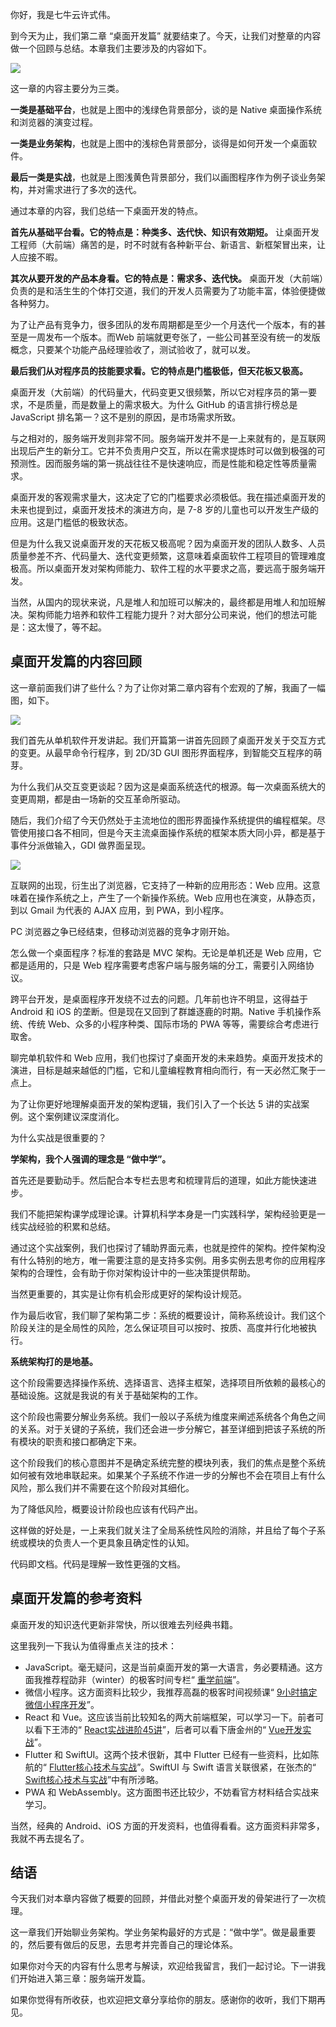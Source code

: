 你好，我是七牛云许式伟。

到今天为止，我们第二章 “桌面开发篇” 就要结束了。今天，让我们对整章的内容做一个回顾与总结。本章我们主要涉及的内容如下。

![](https://static001.geekbang.org/resource/image/55/50/553d5dd6b9e774585514a05674066550.png?wh=572*259)

这一章的内容主要分为三类。

**一类是基础平台**，也就是上图中的浅绿色背景部分，谈的是 Native 桌面操作系统和浏览器的演变过程。

**一类是业务架构**，也就是上图中的浅棕色背景部分，谈得是如何开发一个桌面软件。

**最后一类是实战**，也就是上图浅黄色背景部分，我们以画图程序作为例子谈业务架构，并对需求进行了多次的迭代。

通过本章的内容，我们总结一下桌面开发的特点。

**首先从基础平台看。它的特点是：种类多、迭代快、知识有效期短。** 让桌面开发工程师（大前端）痛苦的是，时不时就有各种新平台、新语言、新框架冒出来，让人应接不暇。

**其次从要开发的产品本身看。它的特点是：需求多、迭代快。** 桌面开发（大前端）负责的是和活生生的个体打交道，我们的开发人员需要为了功能丰富，体验便捷做各种努力。

为了让产品有竞争力，很多团队的发布周期都是至少一个月迭代一个版本，有的甚至是一周发布一个版本。而Web 前端就更夸张了，一些公司甚至没有统一的发版概念，只要某个功能产品经理验收了，测试验收了，就可以发。

**最后我们从对程序员的技能要求看。它的特点是门槛极低，但天花板又极高。**

桌面开发（大前端）的代码量大，代码变更又很频繁，所以它对程序员的第一要求，不是质量，而是数量上的需求极大。为什么 GitHub 的语言排行榜总是 JavaScript 排名第一？这不是别的原因，是市场需求所致。

与之相对的，服务端开发则非常不同。服务端开发并不是一上来就有的，是互联网出现后产生的新分工。它并不负责用户交互，所以在需求提炼时可以做到极强的可预测性。因而服务端的第一挑战往往不是快速响应，而是性能和稳定性等质量需求。

桌面开发的客观需求量大，这决定了它的门槛要求必须极低。我在描述桌面开发的未来也提到过，桌面开发技术的演进方向，是 7-8 岁的儿童也可以开发生产级的应用。这是门槛低的极致状态。

但是为什么我又说桌面开发的天花板又极高呢？因为桌面开发的团队人数多、人员质量参差不齐、代码量大、迭代变更频繁，这意味着桌面软件工程项目的管理难度极高。所以桌面开发对架构师能力、软件工程的水平要求之高，要远高于服务端开发。

当然，从国内的现状来说，凡是堆人和加班可以解决的，最终都是用堆人和加班解决。架构师能力培养和软件工程能力提升？对大部分公司来说，他们的想法可能是：这太慢了，等不起。

## 桌面开发篇的内容回顾

这一章前面我们讲了些什么？为了让你对第二章内容有个宏观的了解，我画了一幅图，如下。

![](https://static001.geekbang.org/resource/image/5a/14/5a083512c16a9ff8d661149eae283c14.png?wh=664*832)

我们首先从单机软件开发讲起。我们开篇第一讲首先回顾了桌面开发关于交互方式的变更。从最早命令行程序，到 2D/3D GUI 图形界面程序，到智能交互程序的萌芽。

为什么我们从交互变更谈起？因为这是桌面系统迭代的根源。每一次桌面系统大的变更周期，都是由一场新的交互革命所驱动。

随后，我们介绍了今天仍然处于主流地位的图形界面操作系统提供的编程框架。尽管使用接口各不相同，但是今天主流桌面操作系统的框架本质大同小异，都是基于事件分派做输入，GDI 做界面呈现。

![](https://static001.geekbang.org/resource/image/b8/c5/b8063e7ac32e854676b640c86d4628c5.png?wh=1841*1172)

互联网的出现，衍生出了浏览器，它支持了一种新的应用形态：Web 应用。这意味着在操作系统之上，产生了一个新操作系统。Web 应用也在演变，从静态页，到以 Gmail 为代表的 AJAX 应用，到 PWA，到小程序。

PC 浏览器之争已经结束，但移动浏览器的竞争才刚开始。

怎么做一个桌面程序？标准的套路是 MVC 架构。无论是单机还是 Web 应用，它都是适用的，只是 Web 程序需要考虑客户端与服务端的分工，需要引入网络协议。

跨平台开发，是桌面程序开发绕不过去的问题。几年前也许不明显，这得益于 Android 和 iOS 的垄断。但是现在又回到了群雄逐鹿的时期。Native 手机操作系统、传统 Web、众多的小程序种类、国际市场的 PWA 等等，需要综合考虑进行取舍。

聊完单机软件和 Web 应用，我们也探讨了桌面开发的未来趋势。桌面开发技术的演进，目标是越来越低的门槛，它和儿童编程教育相向而行，有一天必然汇聚于一点上。

为了让你更好地理解桌面开发的架构逻辑，我们引入了一个长达 5 讲的实战案例。这个案例建议深度消化。

为什么实战是很重要的？

**学架构，我个人强调的理念是 “做中学”。**

首先还是要勤动手。然后配合本专栏去思考和梳理背后的道理，如此方能快速进步。

我们不能把架构课学成理论课。计算机科学本身是一门实践科学，架构经验更是一线实战经验的积累和总结。

通过这个实战案例，我们也探讨了辅助界面元素，也就是控件的架构。控件架构没有什么特别的地方，唯一需要注意的是支持多实例。用多实例去思考你的应用程序架构的合理性，会有助于你对架构设计中的一些决策提供帮助。

当然更重要的，其实是让你有机会形成更好的架构设计规范。

作为最后收官，我们聊了架构第二步：系统的概要设计，简称系统设计。我们这个阶段关注的是全局性的风险，怎么保证项目可以按时、按质、高度并行化地被执行。

**系统架构打的是地基。**

这个阶段需要选择操作系统、选择语言、选择主框架，选择项目所依赖的最核心的基础设施。这就是我说的有关于基础架构的工作。

这个阶段也需要分解业务系统。我们一般以子系统为维度来阐述系统各个角色之间的关系。对于关键的子系统，我们还会进一步分解它，甚至详细到把该子系统的所有模块的职责和接口都确定下来。

这个阶段我们的核心意图并不是确定系统完整的模块列表，我们的焦点是整个系统如何被有效地串联起来。如果某个子系统不作进一步的分解也不会在项目上有什么风险，那么我们并不需要在这个阶段对其细化。

为了降低风险，概要设计阶段也应该有代码产出。

这样做的好处是，一上来我们就关注了全局系统性风险的消除，并且给了每个子系统或模块的负责人一个更具象且确定性的认知。

代码即文档。代码是理解一致性更强的文档。

## 桌面开发篇的参考资料

桌面开发的知识迭代更新非常快，所以很难去列经典书籍。

这里我列一下我认为值得重点关注的技术：

- JavaScript。毫无疑问，这是当前桌面开发的第一大语言，务必要精通。这方面我推荐程劭非（winter）的极客时间专栏“ [重学前端](http://gk.link/a/106jG)”。
- 微信小程序。这方面资料比较少，我推荐高磊的极客时间视频课“ [9小时搞定微信小程序开发](http://gk.link/a/106jH)”。
- React 和 Vue。这应该当前比较知名的两大前端框架，可以学习一下。前者可以看下王沛的“ [React实战进阶45讲](http://gk.link/a/106jM)”，后者可以看下唐金州的“ [Vue开发实战](http://gk.link/a/106jN)”。
- Flutter 和 SwiftUI。这两个技术很新，其中 Flutter 已经有一些资料，比如陈航的“ [Flutter核心技术与实战](http://gk.link/a/106jO)”。SwiftUI 与 Swift 语言关联很紧，在张杰的“ [Swift核心技术与实战](https://time.geekbang.org/course/intro/218)”中有所涉略。
- PWA 和 WebAssembly。这方面图书还比较少，不妨看官方材料结合实战来学习。

当然，经典的 Android、iOS 方面的开发资料，也值得看看。这方面资料非常多，我就不再去提名了。

## 结语

今天我们对本章内容做了概要的回顾，并借此对整个桌面开发的骨架进行了一次梳理。

这一章我们开始聊业务架构。学业务架构最好的方式是：“做中学”。做是最重要的，然后要有做后的反思，去思考并完善自己的理论体系。

如果你对今天的内容有什么思考与解读，欢迎给我留言，我们一起讨论。下一讲我们开始进入第三章：服务端开发篇。

如果你觉得有所收获，也欢迎把文章分享给你的朋友。感谢你的收听，我们下期再见。